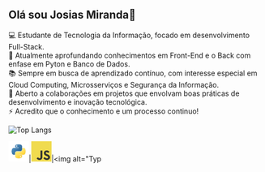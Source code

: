 ## Olá sou Josias Miranda👋


💻 Estudante de Tecnologia da Informação, focado em desenvolvimento Full-Stack.  
🚀 Atualmente aprofundando conhecimentos em Front-End e o Back com enfase em Pyton e Banco de Dados.  
📚 Sempre em busca de aprendizado contínuo, com interesse especial em Cloud Computing, Microsserviços e Segurança da Informação.  
🤝 Aberto a colaborações em projetos que envolvam boas práticas de desenvolvimento e inovação tecnológica.  
⚡ Acredito que o conhecimento e um processo continuo!  

![Top Langs](https://github-readme-stats.vercel.app/api/top-langs/?username=josiamiranda3&layout=compact)

<img title="Python" alt="Python" width="40px" src="https://raw.githubusercontent.com/github/explore/master/topics/python/python.png" />|<img alt="JS" title="JavaScript" width="40px" src="https://raw.githubusercontent.com/github/explore/master/topics/javascript/javascript.png">|<img alt="Typ
